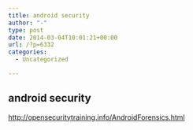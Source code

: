 ```yaml
---
title: android security
author: "-"
type: post
date: 2014-03-04T10:01:21+00:00
url: /?p=6332
categories:
  - Uncategorized

---
```

## android security
http://opensecuritytraining.info/AndroidForensics.html